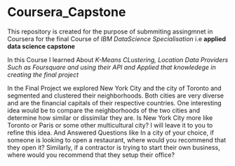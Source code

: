 # Coursera_Capstone

  This repository is created for the purpose of submmiting assingmnet in Coursera for the final Course of *IBM DataScience Specialisation* i.e **applied data science capstone**
  
  
  In this Course I learned About *K-Means CLustering, Location Data Providers Such as Foursquare and using their API and Applied that knowledege in creating the final project*
  
  In the Final Project we explored New York City and the city of Toronto and segmented and clustered their neighborhoods. Both cities are very diverse and are the financial capitals of their respective countries. One interesting idea would be to compare the neighborhoods of the two cities and determine how similar or dissimilar they are. Is New York City more like Toronto or Paris or some other multicultural city? I will leave it to you to refine this idea.
And Answered Questions like In a city of your choice, if someone is looking to open a restaurant, where would you recommend that they open it? Similarly, if a contractor is trying to start their own business, where would you recommend that they setup their office?
